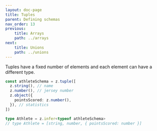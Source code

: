 ```yaml
---
layout: doc-page
title: Tuples
parent: Defining schemas
nav_order: 13
previous:
    title: Arrays
    path: ../arrays
next:
    title: Unions
    path: ../unions
---
```


Tuples have a fixed number of elements and each element can have a different type.

```ts
const athleteSchema = z.tuple([
  z.string(), // name
  z.number(), // jersey number
  z.object({
    pointsScored: z.number(),
  }), // statistics
])

type Athlete = z.infer<typeof athleteSchema>
// type Athlete = [string, number, { pointsScored: number }]
```